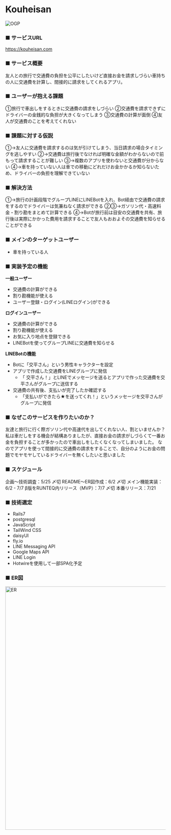 # Kouheisan
![OGP](https://github.com/momo-sti/kouheisan-app/assets/122329963/5a74183d-eae1-4570-989c-108d3264661d)

### ■ サービスURL
https://kouheisan.com

### ■ サービス概要
友人との旅行で交通費の負担を公平にしたいけど直接お金を請求しづらい車持ちの人に交通費を計算し、間接的に請求をしてくれるアプリ。

### ■ ユーザーが抱える課題
①旅行で車出しをするときに交通費の請求をしづらい
②交通費を請求できずにドライバーの金銭的な負担が大きくなってしまう
③交通費の計算が面倒
④友人が交通費のことを考えてくれない

### ■ 課題に対する仮説
①→友人に交通費を請求するのは気が引けてしまう、当日請求の場合タイミングを逃しやすい
②→交通費は旅行後でなければ明確な金額がわからないので前もって請求することが難しい
③→複数のアプリを使わないと交通費が分からない
④→車を持っていない人は車での移動にどれだけお金かかるか知らないため、ドライバーの負担を理解できていない

### ■ 解決方法

①→旅行の計画段階でグループLINEにLINEBotを入れ、Bot経由で交通費の請求をするのでドライバーは気兼ねなく請求ができる
②③→ガソリン代・高速料金・割り勘をまとめて計算できる
④→Botが旅行前は目安の交通費を共有、旅行後は実際にかかった費用を請求することで友人もおおよその交通費を知らせることができる

### ■ メインのターゲットユーザー
- 車を持っている人

### ■ 実装予定の機能
**一般ユーザー**
- 交通費の計算ができる
- 割り勘機能が使える
- ユーザー登録・ログイン(LINEログイン)ができる

**ログインユーザー**
- 交通費の計算ができる
- 割り勘機能が使える
- お気に入り地点を登録できる
- LINEBotを使ってグループLINEに交通費を知らせる

**LINEBotの機能**
- Botに「交平さん」という男性キャラクターを設定
- アプリで作成した交通費をLINEグループに発信
    - 「 交平さん！」とLINEでメッセージを送るとアプリで作った交通費を交平さんがグループに送信する
- 交通費の共有後、支払いが完了したか確認する
    - 「支払いができたら★を送ってくれ！」というメッセージを交平さんがグループに発信

### ■ なぜこのサービスを作りたいのか？
友達と旅行に行く際ガソリン代や高速代を出してくれない人、割といませんか？
私は車だしをする機会が結構ありましたが、直接お金の請求がしづらくて一番お金を負担することが多かったので車出しをしたくなくなってしまいました。
なのでアプリを使って間接的に交通費の請求をすることで、自分のようにお金の問題でモヤモヤしているドライバーを無くしたいと思いました

### ■ スケジュール
企画〜技術調査：5/25 〆切
README〜ER図作成：6/2 〆切
メイン機能実装：6/2 - 7/7
β版をRUNTEQ内リリース（MVP）：7/7 〆切
本番リリース：7/21

### ■ 技術選定
- Rails7
- postgresql
- JavaScript
- TailWind CSS
- daisyUI
- fly.io
- LINE Messaging API
- Google Maps API
- LINE Login
- Hotwireを使用して一部SPA化予定

### ■ ER図
<img width="763" alt="ER" src="https://github.com/momo-sti/kouheisan-app/assets/122329963/162af598-492f-4834-ab9e-a011c2c5cf90">
